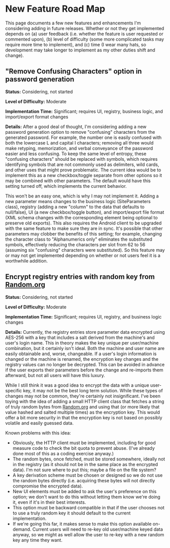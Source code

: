 # New Feature Road Map #

This page documents a few new features and enhancements I'm considering adding in future releases. Whether or not they get implemented depends on (a) user feedback (i.e. whether the feature is user requested or commented upon), (b) level of difficulty (some more complicated tasks may require more time to implement), and (c) time (I wear many hats, so development may take longer to implement as my other duties shift and change).

## "Remove Confusing Characters" option in password generation ##
**Status:** Considering, not started

**Level of Difficulty:** Moderate

**Implementation Time:** Significant; requires UI, registry, business logic, and import/export format changes

**Details:** After a good deal of thought, I'm considering adding a new password generation option to remove "confusing" characters from the generated password. For example, the number one is easily confused with both the lowercase L and capital I characters; removing all three would make retyping, memorization, and verbal conveyance of the password easier and less confusing. To keep the same level of entropy, these "confusing characters" should be replaced with symbols, which requires identifying symbols that are not commonly used as delimiters, wild cards, and other uses that might prove problematic. The current idea would be to implement this as a new checkbox/toggle separate from other options so it may be combined with other parameters. The default would have this setting turned off, which implements the current behavior.

This won't be an easy one, which is why I may not implement it. Adding a new parameter means changes to the business logic (SiteParameters class), registry (adding a new "column" to the data that defaults to null/false), UI (a new checkbox/toggle button), and import/export file format (XML schema changes with the corresponding element being optional to preserve old exports). This also requires the Android client to be upgraded with the same feature to make sure they are in sync. It's possible that other parameters may clobber the benefits of this setting; for example, changing the character class to "Alphanumerics only" eliminates the substituted symbols, effectively reducing the characters per slot from 62 to 56 (assuming six "confusing" characters were substituted). So this feature may or may not get implemented depending on whether or not users feel it is a worthwhile addition.

## Encrypt registry entries with random key from [Random.org](http://www.random.org/) ##
**Status:** Considering, not started

**Level of Difficulty:** Moderate

**Implementation Time:** Significant; requires UI, registry, and business logic changes

**Details:** Currently, the registry entries store parameter data encrypted using AES-256 with a key that includes a salt derived from the machine's and user's login name. This in theory makes the key unique per user/machine combination, but it certainly isn't ideal. Both the machine and user name are easily obtainable and, worse, changeable. If a user's login information is changed or the machine is renamed, the encryption key changes and the registry values can no longer be decrypted. This can be avoided in advance if the user exports their parameters before the change and re-imports them afterward, but not all users will have this luxury.

While I still think it was a good idea to encrypt the data with a unique user-specific key, it may not be the best long term solution. While these types of changes may not be common, they're certainly not insignificant. I've been toying with the idea of adding a small HTTP client class that fetches a string of truly random bytes from [Random.org](http://www.random.org/) and using that (or more likely that value hashed and salted multiple times) as the encryption key. This would offer a bit more security in that the encryption key is not based on possibly volatile and easily guessed data.

Known problems with this idea:
  * Obviously, the HTTP client must be implemented, including for good measure code to check the bit quota to prevent abuse. (I've already done most of this as a coding exercise anyway.)
  * The random bytes, once fetched, must be stored somewhere, ideally not in the registry (as it should not be in the same place as the encrypted data). I'm not sure where to put this; maybe a file on the file system?
  * A key derivation scheme must be chosen or designed so we do not use the random bytes directly (i.e. acquiring these bytes will not directly compromise the encrypted data).
  * New UI elements must be added to ask the user's preference on this option; we don't want to do this without letting them know we're doing it, even if it's in their best interests.
  * This option must be backward compatible in that if the user chooses not to use a truly random key it should default to the current implementation.
  * If we're going this far, it makes sense to make this option available on-demand. Current users will need to re-key old user/machine keyed data anyway, so we might as well allow the user to re-key with a new random key any time they want.